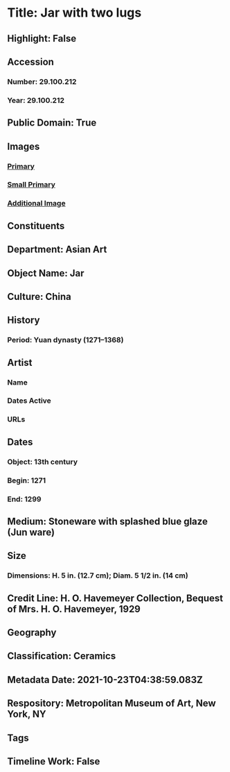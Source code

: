 # Title: Jar with two lugs
## Highlight: False
## Accession
### Number: 29.100.212
### Year: 29.100.212
## Public Domain: True
## Images
### [Primary](https://images.metmuseum.org/CRDImages/as/original/75860.jpg)
### [Small Primary](https://images.metmuseum.org/CRDImages/as/web-large/75860.jpg)
### [Additional Image](https://images.metmuseum.org/CRDImages/as/original/103693.jpg)
## Constituents
## Department: Asian Art
## Object Name: Jar
## Culture: China
## History
### Period: Yuan dynasty (1271–1368)
## Artist
### Name
### Dates Active
### URLs
## Dates
### Object: 13th century
### Begin: 1271
### End: 1299
## Medium: Stoneware with splashed blue glaze (Jun ware)
## Size
### Dimensions: H. 5 in. (12.7 cm); Diam. 5 1/2 in. (14 cm)
## Credit Line: H. O. Havemeyer Collection, Bequest of Mrs. H. O. Havemeyer, 1929
## Geography
## Classification: Ceramics
## Metadata Date: 2021-10-23T04:38:59.083Z
## Respository: Metropolitan Museum of Art, New York, NY
## Tags
## Timeline Work: False